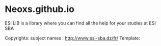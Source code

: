 # Neoxs.github.io
ESI LIB is a library where you can find all the help for your studies at ESI SBA 

Copyrights:
subject names : http://www.esi-sba.dz/fr/
Template:
